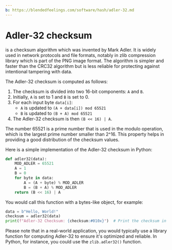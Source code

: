 ```yaml
---
b: https://blendedfeelings.com/software/hash/adler-32.md
---
```


# Adler-32 checksum 
is a checksum algorithm which was invented by Mark Adler. It is widely used in network protocols and file formats, notably in zlib compression library which is part of the PNG image format. The algorithm is simpler and faster than the CRC32 algorithm but is less reliable for protecting against intentional tampering with data.

The Adler-32 checksum is computed as follows:

1. The checksum is divided into two 16-bit components: `A` and `B`.
2. Initially, `A` is set to 1 and `B` is set to 0.
3. For each input byte `data[i]`:
   - `A` is updated to `(A + data[i]) mod 65521`
   - `B` is updated to `(B + A) mod 65521`
4. The Adler-32 checksum is then `(B << 16) | A`.

The number 65521 is a prime number that is used in the modulo operation, which is the largest prime number smaller than 2^16. This property helps in providing a good distribution of the checksum values.

Here is a simple implementation of the Adler-32 checksum in Python:

```python
def adler32(data):
    MOD_ADLER = 65521
    A = 1
    B = 0
    for byte in data:
        A = (A + byte) % MOD_ADLER
        B = (B + A) % MOD_ADLER
    return (B << 16) | A
```

You would call this function with a bytes-like object, for example:

```python
data = b"Hello, World!"
checksum = adler32(data)
print(f"Adler-32 Checksum: {checksum:#010x}")  # Print the checksum in hex format with leading '0x' and zero-padding
```

Please note that in a real-world application, you would typically use a library function for computing Adler-32 to ensure it's optimized and reliable. In Python, for instance, you could use the `zlib.adler32()` function.